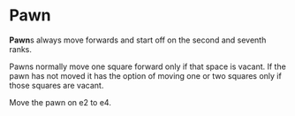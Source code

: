 # Pawn

**Pawn**s always move forwards and start off on the second and seventh ranks.

Pawns normally move one square forward only if that space is vacant. If the pawn has not moved it has the option of moving one or two squares only if those squares are vacant.

Move the pawn on e2 to e4.